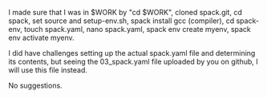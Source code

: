 I made sure that I was in $WORK by "cd $WORK", cloned spack.git, cd spack, set source and setup-env.sh, spack install gcc (compiler), cd spack-env, touch spack.yaml, nano spack.yaml, spack env create myenv, spack env activate myenv.

I did have challenges setting up the actual spack.yaml file and determining its contents, but seeing the 03_spack.yaml file uploaded by you on github, I will use this file instead.

No suggestions.

